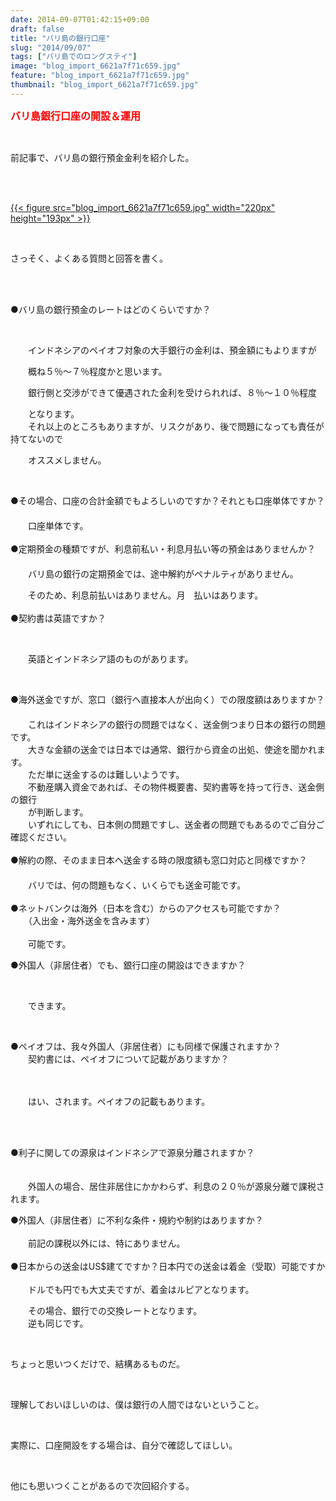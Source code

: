```yaml
---
date: 2014-09-07T01:42:15+09:00
draft: false
title: "バリ島の銀行口座"
slug: "2014/09/07"
tags: ["バリ島でのロングステイ"]
image: "blog_import_6621a7f71c659.jpg"
feature: "blog_import_6621a7f71c659.jpg"
thumbnail: "blog_import_6621a7f71c659.jpg"
---
```

<p><font color="#ff0000" size="3"><strong>バリ島銀行口座の開設＆運用</strong></font></p><br/><p>前記事で、バリ島の銀行預金金利を紹介した。</p><br/><p><br/><a href="blog_import_6621a7f85b83c.jpg">{{< figure src="blog_import_6621a7f71c659.jpg" width="220px" height="193px" >}}</a><br/></p><br/><p>さっそく、よくある質問と回答を書く。</p><br/><br/><p>●バリ島の銀行預金のレートはどのくらいですか？</p><br/><p>　　インドネシアのペイオフ対象の大手銀行の金利は、預金額にもよりますが</p><p>　　概ね５％～７％程度かと思います。</p><p>　　銀行側と交渉ができて優遇された金利を受けられれば、８％～１０％程度</p><p>　　となります。<br/>　　それ以上のところもありますが、リスクがあり、後で問題になっても責任が持てないので</p><p>　　オススメしません。</p><br/><p>●その場合、口座の合計金額でもよろしいのですか？それとも口座単体ですか？<br/>　<br/>　　口座単体です。<br/><br/>●定期預金の種類ですが、利息前私い・利息月払い等の預金はありませんか？<br/>　<br/>　　バリ島の銀行の定期預金では、途中解約がペナルティがありません。</p><p>　　そのため、利息前払いはありません。月　払いはあります。<br/><br/>●契約書は英語ですか？</p><br/><p>　　英語とインドネシア語のものがあります。</p><br/><p>●海外送金ですが、窓口（銀行へ直接本人が出向く）での限度額はありますか？<br/>　<br/>　　これはインドネシアの銀行の問題ではなく、送金側つまり日本の銀行の問題です。<br/>　　大きな金額の送金では日本では通常、銀行から資金の出処、使途を聞かれます。<br/>　　ただ単に送金するのは難しいようです。<br/>　　不動産購入資金であれば、その物件概要書、契約書等を持って行き、送金側の銀行<br/>　　が判断します。<br/>　　いずれにしても、日本側の問題ですし、送金者の問題でもあるのでご自分ご確認ください。<br/><br/>●解約の際、そのまま日本へ送金する時の限度額も窓口対応と同様ですか？<br/>　<br/>　　バリでは、何の問題もなく、いくらでも送金可能です。<br/><br/>●ネットバンクは海外（日本を含む）からのアクセスも可能ですか？<br/>　　（入出金・海外送金を含みます）<br/><br/>　　可能です。<br/></p><p>●外国人（非居住者）でも、銀行口座の開設はできますか？</p><br/><p>　　できます。</p><br/><p>●ペイオフは、我々外国人（非居住者）にも同様で保護されますか？<br/>　　契約書には、ペイオフについて記載がありますか？　　</p><p>　　</p><p>　　はい、されます。ペイオフの記載もあります。</p><br/><p><br/>●利子に関しての源泉はインドネシアで源泉分離されますか？<br/>　　</p><p>　　外国人の場合、居住非居住にかかわらず、利息の２０％が源泉分離で課税されます。<br/></p><p>●外国人（非居住者）に不利な条件・規約や制約はありますか？<br/><br/>　　前記の課税以外には、特にありません。<br/><br/>●日本からの送金はUS$建てですか？日本円での送金は着金（受取）可能ですか<br/><br/>　　ドルでも円でも大丈夫ですが、着金はルピアとなります。</p><p>　　その場合、銀行での交換レートとなります。<br/>　　逆も同じです。　</p><br/><p>ちょっと思いつくだけで、結構あるものだ。</p><br/><p>理解しておいほしいのは、僕は銀行の人間ではないということ。</p><br/><p>実際に、口座開設をする場合は、自分で確認してほしい。</p><br/><p>他にも思いつくことがあるので次回紹介する。<br/></p><br/><br/><br/><p><br/></p><br/><br/>

